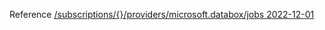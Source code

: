 Reference [/subscriptions/{}/providers/microsoft.databox/jobs 2022-12-01](/Resources/mgmt-plane/L3N1YnNjcmlwdGlvbnMve30vcHJvdmlkZXJzL21pY3Jvc29mdC5kYXRhYm94L2pvYnM=/2022-12-01.xml)
